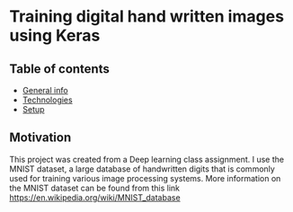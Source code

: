 # Training digital hand written images using Keras

## Table of contents
* [General info](#general-info)
* [Technologies](#technologies)
* [Setup](#setup)


## Motivation

This project was created from a Deep learning class assignment. I use the MNIST dataset, a large database of handwritten digits that is commonly used for training various image processing systems. More information on the MNIST dataset can be found from this link https://en.wikipedia.org/wiki/MNIST_database
